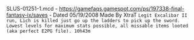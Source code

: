 SLUS-01251-1.mcd - https://gamefaqs.gamespot.com/ps/197338-final-fantasy-ix/saves - Dated 05/19/2008 Made By XtraT `Legit Excalibar II run, Lich is killed just go up the ladders to pick up the sword. Lowest levels for maximum stats possible, all missable items looted (aka perfect E2PG file). 10h43m`